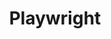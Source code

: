 ---
created: '2025-09-16T15:05:15.652262'
modified: '2025-09-16T15:05:51.715438'
ship_factor: 5
subtype: mcp-servers
tags: []
title: Playwright
type: tool
version: 1
---